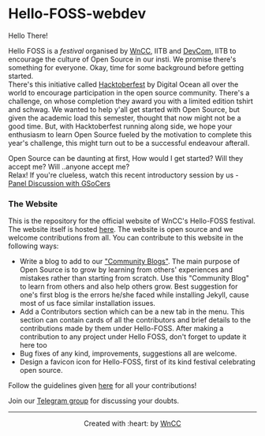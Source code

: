 # Hello-FOSS-webdev 

Hello There!   

Hello FOSS is a *festival* organised by [WnCC](https://www.wncc-iitb.org/), IITB and [DevCom](http://devcom-iitb.org/), IITB to encourage the culture of Open Source in our insti. We promise there's something for everyone. Okay, time for some background before getting started.    
There's this initiative called [Hacktoberfest](https://hacktoberfest.digitalocean.com/) by Digital Ocean all over the world to encourage participation in the open source community. There's a challenge, on whose completion they award you with a limited edition tshirt and schwag. We wanted to help y'all get started with Open Source, but given the academic load this semester, thought that now might not be a good time. But, with Hacktoberfest running along side, we hope your enthusiasm to learn Open Source fueled by the motivation to complete this year's challenge, this might turn out to be a successful endeavour afterall.  

Open Source can be daunting at first, How would I get started? Will they accept me? Will ..anyone accept me?    
Relax! If you're clueless, watch this recent introductory session by us - [Panel Discussion with GSoCers](https://youtu.be/UtmGnnutXeo)

### The Website

This is the repository for the official website of WnCC's Hello-FOSS festival. The website itself is hosted [here](https://hellofoss.wncc-iitb.org/index.html). The website is open source and we welcome contributions from all. You can contribute to this website in the following ways:

- Write a blog to add to our ["Community Blogs"](https://hellofoss.wncc-iitb.org/blogs.html). The main purpose of Open Source is to grow by learning from others' experiences and mistakes rather than starting from scratch. Use this "Community Blog" to learn from others and also help others grow. Best suggestion for one's first blog is the errors he/she faced while installing Jekyll, cause most of us face similar installation issues.
- Add a Contributors section which can be a new tab in the menu. This section can contain cards of all the contributors and brief details to the contributions made by them under Hello-FOSS. After making a contribution to any project under Hello FOSS, don't forget to update it here too
- Bug fixes of any kind, improvements, suggestions all are welcome.
- Design a favicon icon for  Hello-FOSS, first of its kind festival celebrating open source.

Follow the guidelines given [here](https://github.com/wncc/Hello-FOSS) for all your contributions!

Join our [Telegram group](https://t.me/joinchat/Go8oWRUqXsSufvCA75qMUQ) for discussing your doubts.

***

<p align="center">Created with :heart: by <a href="https://www.wncc-iitb.org/">WnCC</a></p>

